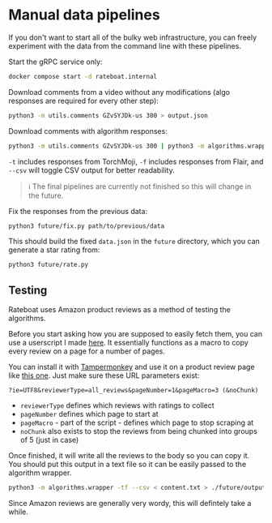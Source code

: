 # Manual data pipelines

If you don't want to start all of the bulky web infrastructure, you can freely experiment with the data from the command line with these pipelines.

Start the gRPC service only:

```bash
docker compose start -d rateboat.internal
```

Download comments from a video without any modifications (algo responses are required for every other step):

```bash
python3 -m utils.comments GZvSYJDk-us 300 > output.json
```

Download comments with algorithm responses:

```bash
python3 -m utils.comments GZvSYJDk-us 300 | python3 -m algorithms.wrapper -t -f --csv > output
```

`-t` includes responses from TorchMoji, `-f` includes responses from Flair, and `--csv` will toggle CSV output for better readability.

> ℹ️ The final pipelines are currently not finished so this will change in the future.

Fix the responses from the previous data:

```bash
python3 future/fix.py path/to/previous/data
```

This should build the fixed `data.json` in the `future` directory, which you can generate a star rating from:

```bash
python3 future/rate.py
```

## Testing

Rateboat uses Amazon product reviews as a method of testing the algorithms.

Before you start asking how you are supposed to easily fetch them, you can use a userscript I made [here](./future/copyReviews.js). It essentially functions as a macro to copy every review on a page for a number of pages.

You can install it with [Tampermonkey](https://www.tampermonkey.net/) and use it on a product review page like [this one](https://www.amazon.com/Samsung-Galaxy-G973U-128GB-T-Mobile/product-reviews/B07T8CN8WZ). Just make sure these URL parameters exist:

```text
?ie=UTF8&reviewerType=all_reviews&pageNumber=1&pageMacro=3 (&noChunk)
```

- `reviewerType` defines which reviews with ratings to collect
- `pageNumber` defines which page to start at
- `pageMacro` - part of the script - defines which page to stop scraping at
- `noChunk` also exists to stop the reviews from being chunked into groups of 5 (just in case)

Once finished, it will write all the reviews to the body so you can copy it. You should put this output in a text file so it can be easily passed to the algorithm wrapper.

```bash
python3 -m algorithms.wrapper -tf --csv < content.txt > ./future/output.csv
```

Since Amazon reviews are generally very wordy, this will defintely take a while.
